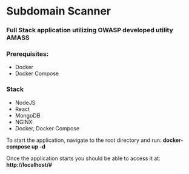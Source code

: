 # Subdomain Scanner
### Full Stack application utilizing OWASP developed utility AMASS

### Prerequisites: 
  * Docker
  * Docker Compose

### Stack
  * NodeJS
  * React
  * MongoDB
  * NGINX
  * Docker, Docker Compose
  
To start the application, navigate to the root directory and run: **docker-compose up -d**

Once the application starts you should be able to access it at: **http://localhost/#**
